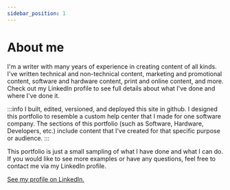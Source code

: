 ```yaml
---
sidebar_position: 1
---
```


# About me

I'm a writer with many years of experience in creating content of all kinds. I've written technical and non-technical content, marketing and promotional content, software and hardware content, print and online content, and more. Check out my LinkedIn profile to see full details about what I've done and where I've done it.

:::info
I built, edited, versioned, and deployed this site in github. I designed this portfolio to resemble a custom help center that I made for one software company. The sections of this portfolio (such as Software, Hardware, Developers, etc.) include content that I've created for that specific purpose or audience.
:::

This portfolio is just a small sampling of what I have done and what I can do. If you would like to see more examples or have any questions, feel free to contact me via my LinkedIn profile.

<a href="https://www.linkedin.com/in/ryan-rader-43042910/" target="_blank">See my profile on LinkedIn.</a>



